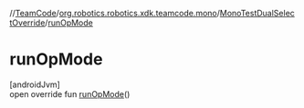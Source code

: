 //[TeamCode](../../../index.md)/[org.robotics.robotics.xdk.teamcode.mono](../index.md)/[MonoTestDualSelectOverride](index.md)/[runOpMode](run-op-mode.md)

# runOpMode

[androidJvm]\
open override fun [runOpMode](run-op-mode.md)()
